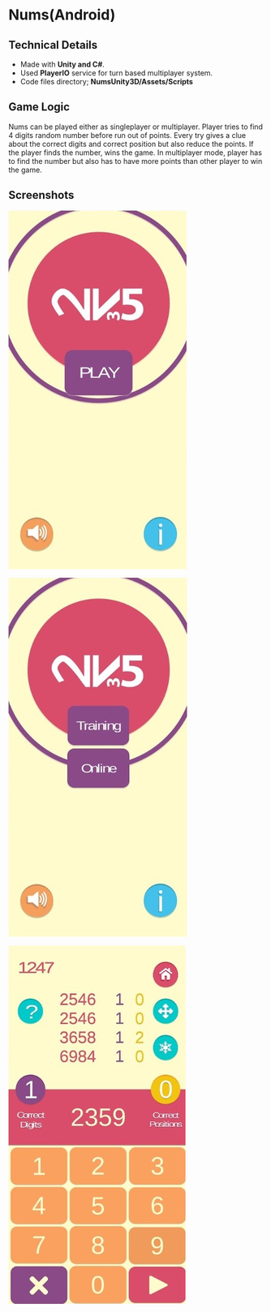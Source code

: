 # Nums(Android)
## Technical Details  
  
* Made with **Unity and C#**.  
* Used **PlayerIO** service for turn based multiplayer system.  
* Code files directory; **NumsUnity3D/Assets/Scripts**  
  
## Game Logic  
  
Nums can be played either as singleplayer or multiplayer. Player tries to find 4 digits random number before run out of points. Every try gives a clue about the correct digits and correct position but also reduce the points. If the player finds the number, wins the game. In multiplayer mode, player has to find the number but also has to have more points than other player to win the game.  
  
## Screenshots  
  
![](/GameplayImages/e8e04152-9f6c-4756-b421-d3d7391fa31f.jfif)  
  
![](/GameplayImages/6fedd4c0-47e8-4cd1-8425-eac3c9a774a3.jfif)  
  
![](/GameplayImages/80dbbdbb-576e-4c55-8d8f-e8377376d987.jfif)  
